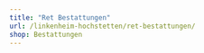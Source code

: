```yaml
---
title: "Ret Bestattungen"
url: /linkenheim-hochstetten/ret-bestattungen/
shop: Bestattungen
---
```

